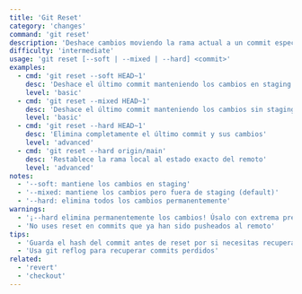 ```yaml
---
title: 'Git Reset'
category: 'changes'
command: 'git reset'
description: 'Deshace cambios moviendo la rama actual a un commit específico'
difficulty: 'intermediate'
usage: 'git reset [--soft | --mixed | --hard] <commit>'
examples:
  - cmd: 'git reset --soft HEAD~1'
    desc: 'Deshace el último commit manteniendo los cambios en staging'
    level: 'basic'
  - cmd: 'git reset --mixed HEAD~1'
    desc: 'Deshace el último commit manteniendo los cambios sin staging'
    level: 'basic'
  - cmd: 'git reset --hard HEAD~1'
    desc: 'Elimina completamente el último commit y sus cambios'
    level: 'advanced'
  - cmd: 'git reset --hard origin/main'
    desc: 'Restablece la rama local al estado exacto del remoto'
    level: 'advanced'
notes:
  - '--soft: mantiene los cambios en staging'
  - '--mixed: mantiene los cambios pero fuera de staging (default)'
  - '--hard: elimina todos los cambios permanentemente'
warnings:
  - '¡--hard elimina permanentemente los cambios! Úsalo con extrema precaución'
  - 'No uses reset en commits que ya han sido pusheados al remoto'
tips:
  - 'Guarda el hash del commit antes de reset por si necesitas recuperarlo'
  - 'Usa git reflog para recuperar commits perdidos'
related:
  - 'revert'
  - 'checkout'
---
```

